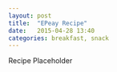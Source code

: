 ```yaml
---
layout: post
title:  "EPeay Recipe"
date:   2015-04-28 13:40
categories: breakfast, snack
---
```


Recipe Placeholder
